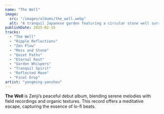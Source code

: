 ```yaml
---
name: "The Well"
image:
  src: "/images/albums/the_well.webp"
  alt: "A tranquil Japanese garden featuring a circular stone well surrounded by moss with soft ripples in the water reflecting warm sunlight, creating a calm and meditative atmosphere."
publishDate: 2025-02-15
tracks:
  - "The Well"
  - "Ripple Reflections"
  - "Zen Flow"
  - "Moss and Stone"
  - "Quiet Paths"
  - "Eternal Rest"
  - "Garden Whispers"
  - "Tranquil Spirit"
  - "Reflected Moon"
  - "Final Drop"
artist: "yongming-yanshou"
---
```


**The Well** is Zenji’s peaceful debut album, blending serene melodies with field recordings and organic textures. This record offers a meditative escape, capturing the essence of lo-fi beats.
